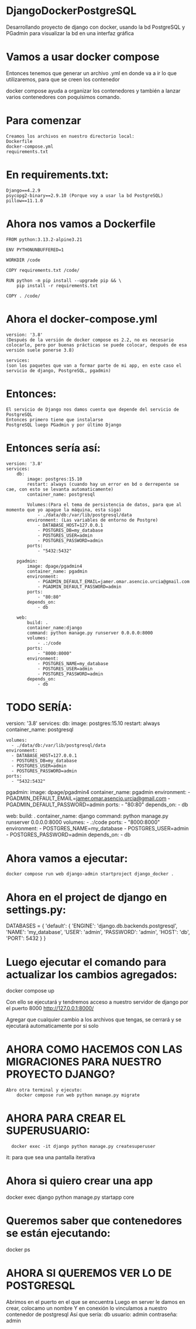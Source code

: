 # DjangoDockerPostgreSQL
Desarrollando proyecto de django con docker, usando la bd PostgreSQL y PGadmin para visualizar la bd en una interfaz gráfica

# Vamos a usar docker compose
 Entonces tenemos que generar un archivo .yml en donde va a ir lo que utilizaremos, para que se creen los contenedor
 
 docker compose ayuda a organizar los contenedores y también a lanzar varios contenedores con poquísimos comando.

 # Para comenzar
    Creamos los archivos en nuestro directorio local:
    Dockerfile
    docker-compose.yml
    requirements.txt

# En requirements.txt:
    Django==4.2.9
    psycopg2-binary==2.9.10 (Porque voy a usar la bd PostgreSQL)
    pillow==11.1.0

# Ahora nos vamos a Dockerfile
    FROM python:3.13.2-alpine3.21

    ENV PYTHONUNBUFFERED=1
    
    WORKDIR /code

    COPY requirements.txt /code/

    RUN python -m pip install --upgrade pip && \
        pip install -r requirements.txt

    COPY . /code/

# Ahora el docker-compose.yml

    version: '3.8' 
    (Después de la versión de docker compose es 2.2, no es necesario colocarlo, pero por buenas prácticas se puede colocar, después de esa versión suele ponerse 3.8)

    services: 
    (son los paquetes que van a formar parte de mi app, en este caso el servicio de django, PostgreSQL, pgadmin)


# Entonces:
    El servicio de Django nos damos cuenta que depende del servicio de PostgreSQL
    Entonces primero tiene que instalarse
    PostgreSQL luego PGadmin y por último Django


#  Entonces sería así:
    version: '3.8'
    services:
        db:
            image: postgres:15.10
            restart: always (cuando hay un error en bd o derrepente se cae, con esto se levanta automaticamente)
            container_name: postgresql
            
            Volumes:(Para el tema de persistencia de datos, para que al momento que yo apague la máquina, esta siga)
                - ./data/db:/var/lib/postgresql/data
            environment: (Las variables de entorno de Postgre)
                - DATABASE_HOST=127.0.0.1
                - POSTGRES_DB=my_database
                - POSTGRES_USER=admin
                - POSTGRES_PASSWORD=admin
            ports:
                - "5432:5432"
        
        pgadmin:
            image: dpage/pgadmin4
            container_name: pgadmin
            environment:
                - PGADMIN_DEFAULT_EMAIL=jamer.omar.asencio.urcia@gmail.com
                - PGADMIN_DEFAULT_PASSWORD=admin
            ports:
                - "80:80"
            depends_on:
                - db
        
        web:
            build: .
            container_name:django
            command: python manage.py runserver 0.0.0.0:8000
            volumes:
                - .:/code
            ports:
                - "8000:8000"
            environment:
                - POSTGRES_NAME=my_database
                - POSTGRES_USER=admin
                - POSTGRES_PASSWORD=admin
            depends_on:
                - db


# TODO SERÍA:
version: '3.8'
services:
  db:
    image: postgres:15.10
    restart: always 
    container_name: postgresql
            
    volumes:
      - ./data/db:/var/lib/postgresql/data
    environment: 
      - DATABASE_HOST=127.0.0.1
      - POSTGRES_DB=my_database
      - POSTGRES_USER=admin
      - POSTGRES_PASSWORD=admin
    ports:
      - "5432:5432"
        
  pgadmin:
    image: dpage/pgadmin4
    container_name: pgadmin
    environment:
      - PGADMIN_DEFAULT_EMAIL=jamer.omar.asencio.urcia@gmail.com
      - PGADMIN_DEFAULT_PASSWORD=admin
    ports:
      - "80:80"
    depends_on:
      - db
        
  web:
    build: .
    container_name: django
    command: python manage.py runserver 0.0.0.0:8000
    volumes:
      - .:/code
    ports:
      - "8000:8000"
    environment:
      - POSTGRES_NAME=my_database
      - POSTGRES_USER=admin
      - POSTGRES_PASSWORD=admin
    depends_on:
      - db

# Ahora vamos a ejecutar:

    docker compose run web django-admin startproject django_docker .

# Ahora en el project de django en settings.py:
  
DATABASES = {
    'default': {
        'ENGINE': 'django.db.backends.postgresql',
        'NAME': 'my_database',
        'USER': 'admin',
        'PASSWORD': 'admin',
        'HOST': 'db',
        'PORT': 5432
    }
}

# Luego ejecutar el comando para actualizar los cambios agregados:
  docker compose up

  Con ello se ejecutará y tendremos acceso a nuestro servidor de django por el puerto 8000
  http://127.0.0.1:8000/

  Agregar que cualquier cambio a los archivos que tengas, se cerrará y se ejecutará automaticamente por si solo

# AHORA COMO HACEMOS CON LAS MIGRACIONES PARA NUESTRO PROYECTO DJANGO?
    Abro otra terminal y ejecuto:
        docker compose run web python manage.py migrate
  
# AHORA PARA CREAR EL SUPERUSUARIO:
      
      docker exec -it django python manage.py createsuperuser

  it: para que sea una pantalla iterativa

# Ahora si quiero crear una app
  docker exec django python manage.py startapp core

# Queremos saber que contenedores se están ejecutando:
  docker ps

# AHORA SI QUEREMOS VER LO DE POSTGRESQL
  Abrimos en el puerto en el que se encuentra 
  Luego en server le damos en crear, colocamo un nombre
  Y en conexión lo vinculamos a nuestro contenedor de postgresql
  Así que sería:
  db
  usuario: admin
  contraseña: admin